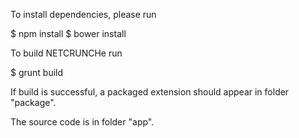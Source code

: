 To install dependencies, please run

$ npm install
$ bower install

To build NETCRUNCHe run

$ grunt build

If build is successful, a packaged extension should appear in folder "package".

The source code is in folder "app".
